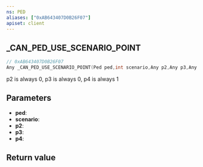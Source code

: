 ```yaml
---
ns: PED
aliases: ["0xAB643407D0B26F07"]
apiset: client
---
```

## _CAN_PED_USE_SCENARIO_POINT

```c
// 0xAB643407D0B26F07
Any _CAN_PED_USE_SCENARIO_POINT(Ped ped,int scenario,Any p2,Any p3,Any p4);
```

p2 is always 0, p3 is always 0, p4 is always 1

## Parameters
* **ped**:
* **scenario**:
* **p2**:
* **p3**:
* **p4**:

## Return value

